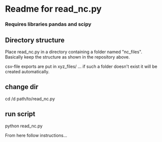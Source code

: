 # Readme for read_nc.py


### Requires libraries pandas and scipy ###

## Directory structure
Place read_nc.py in a directory containing a folder named "nc_files". Basically keep the structure as shown in the repository above.

csv-file exports are put in xyz_files/ ... if such a folder doesn't exist it will be created automatically.

## change dir
cd /d path/to/read_nc.py

## run script
python read_nc.py

From here follow instructions...

